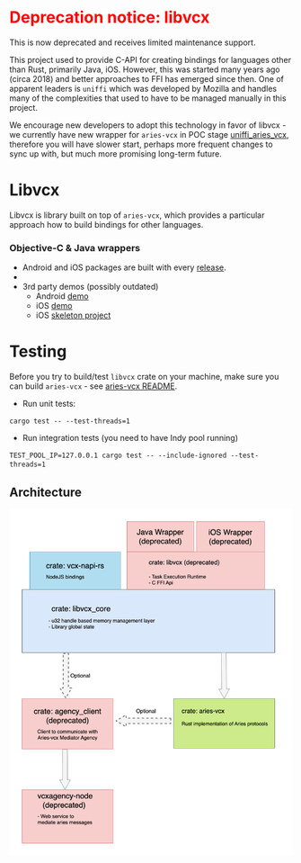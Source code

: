 # <span style="color:red;background:white">Deprecation notice: libvcx</span>
This is now deprecated and receives limited maintenance support. 

This project used to provide C-API for creating bindings for languages other than Rust, primarily 
Java, iOS. However, this was started many years ago (circa 2018) and better approaches
to FFI has emerged since then. One of apparent leaders is `uniffi` which was developed by Mozilla and
handles many of the complexities that used to have to be managed manually in this project.

We encourage new developers to adopt this technology in favor of libvcx - we currently have new 
wrapper for `aries-vcx` in POC stage [uniffi_aries_vcx](../uniffi_aries_vcx), therefore you 
will have slower start, perhaps more frequent changes to sync up with, but much more promising 
long-term future.

# Libvcx
Libvcx is library built on top of `aries-vcx`, which provides a particular approach how to build bindings for 
other languages.

### Objective-C & Java wrappers
- Android and iOS packages are built with every [release](../docs/RELEASES.md).
- 
- 3rd party demos (possibly outdated)
  * Android [demo](https://github.com/sktston/vcx-demo-android) 
  * iOS [demo](https://github.com/sktston/vcx-demo-ios)
  * iOS [skeleton project](https://github.com/sktston/vcx-skeleton-ios)

# Testing
Before you try to build/test `libvcx` crate on your machine, make sure you can build `aries-vcx` - see 
[aries-vcx README](../aries_vcx).

- Run unit tests:
```
cargo test -- --test-threads=1
```
- Run integration tests (you need to have Indy pool running)
```
TEST_POOL_IP=127.0.0.1 cargo test -- --include-ignored --test-threads=1
```

## Architecture

<img alt="Libvcx architecture diagram" src="../docs/architecture/architecture_230223_libvcx.png"/>
